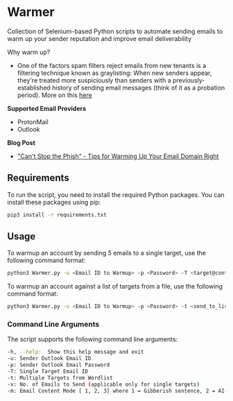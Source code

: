 # Warmer
Collection of Selenium-based Python scripts to automate sending emails to warm up your sender reputation and improve email deliverability

Why warm up? 
- One of the factors spam filters reject emails from new tenants is a filtering technique known as graylisting: When new senders appear, they're treated more suspiciously than senders with a previously-established history of sending email messages (think of it as a probation period). More on this [here](https://learn.microsoft.com/en-us/exchange/troubleshoot/email-delivery/ndr/fix-error-code-451-4-7-500-699-asxxx-in-exchange-online)

**Supported Email Providers**
- ProtonMail
- Outlook

**Blog Post**
- ["Can't Stop the Phish" - Tips for Warming Up Your Email Domain Right](https://whiteknightlabs.com/)

## Requirements
To run the script, you need to install the required Python packages. You can install these packages using pip:

```bash
pip3 install -r requirements.txt
```

## Usage
To warmup an account by sending 5 emails to a single target, use the following command format:

```bash
python3 Warmer.py -u <Email ID to Warmup> -p <Password> -T <target@contoso.com> -m 3 -x 5
```
To warmup an account against a list of targets from a file, use the following command format:

```bash
python3 Warmer.py -u <Email ID to Warmup> -p <Password> -t <send_to_list.txt> -m 1
```

### Command Line Arguments

The script supports the following command line arguments:

```bash
-h, --help:  Show this help message and exit
-u: Sender Outlook Email ID
-p: Sender Outlook Email Password
-T: Single Target Email ID
-t: Multiple Targets from Wordlist
-x: No. of Emails to Send (applicable only for single targets)
-m: Email Content Mode [ 1, 2, 3] where 1 = Gibberish sentence, 2 = AI-Generated, 3 = Randomly choose from pre-defined templates
```
